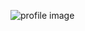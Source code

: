![profile image](https://media-exp1.licdn.com/dms/image/C4E03AQEMWJi_5M82fQ/profile-displayphoto-shrink_800_800/0/1629922461602?e=1638403200&v=beta&t=VmgyvFw-_556h7VPqiCtO6_xs815QMH63AXAgPIBy2g)
